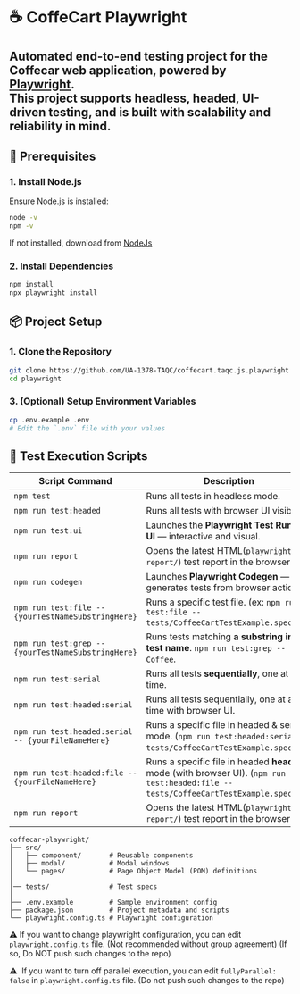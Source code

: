 # ☕ CoffeCart Playwright
**Automated end-to-end testing project for the Coffecar web application, powered by [Playwright](https://playwright.dev/).**  
This project supports headless, headed, UI-driven testing, and is built with scalability and reliability in mind.
---

## 🚀 Prerequisites
### 1. Install Node.js
Ensure Node.js is installed:

```bash
node -v
npm -v
````
If not installed, download from [NodeJs](https://nodejs.org/)

### 2. Install Dependencies
```bash
npm install
npx playwright install
````

## 📦 Project Setup
### 1. Clone the Repository
```bash
git clone https://github.com/UA-1378-TAQC/coffecart.taqc.js.playwright
cd playwright
````

### 3. (Optional) Setup Environment Variables
```bash
cp .env.example .env
# Edit the `.env` file with your values
````

## 🧪 Test Execution Scripts
| Script Command                                     | Description                                                                                                                            |
|----------------------------------------------------|----------------------------------------------------------------------------------------------------------------------------------------|
| `npm test`                                         | Runs all tests in headless mode.                                                                                                       |
| `npm run test:headed`                              | Runs all tests with browser UI visible.                                                                                                |
| `npm run test:ui`                                  | Launches the **Playwright Test Runner UI** — interactive and visual.                                                                   |
| `npm run report`                                   | Opens the latest HTML(`playwright-report/`) test report in the browser.                                                                |
| `npm run codegen`                                  | Launches **Playwright Codegen** — generates tests from browser actions.                                                                |
| `npm run test:file -- {yourTestNameSubstringHere}` | Runs a specific test file. (ex: `npm run test:file -- tests/CoffeeCartTestExample.spec.ts`).                                           |
| `npm run test:grep -- {yourTestNameSubstringHere}` | Runs tests matching **a substring in the test name**. `npm run test:grep -- Coffee`.                                              |
| `npm run test:serial`                              | Runs all tests **sequentially**, one at a time.                                                                                        |
| `npm run test:headed:serial`                       | Runs all tests sequentially, one at a time with browser UI.                                                                            |
| `npm run test:headed:serial -- {yourFileNameHere}` | Runs a specific file in headed & serial mode. (`npm run test:headed:serial -- tests/CoffeeCartTestExample.spec.ts`)                    |
| `npm run test:headed:file -- {yourFileNameHere}`   | Runs a specific file in headed **headed** mode (with browser UI).  (`npm run test:headed:file -- tests/CoffeeCartTestExample.spec.ts`) |
| `npm run report`                                   | Opens the latest HTML(`playwright-report/`) test report in the browser.                                                                |

```
coffecar-playwright/
├── src/
│   ├── component/       # Reusable components
│   ├── modal/           # Modal windows
│   └── pages/           # Page Object Model (POM) definitions
│
│── tests/               # Test specs
│
├── .env.example         # Sample environment config
├── package.json         # Project metadata and scripts
└── playwright.config.ts # Playwright configuration
```
⚠️ If you want to change playwright configuration, you can edit `playwright.config.ts` file. (Not recommended without group agreement) (If so, Do NOT push such changes to the repo)

⚠ ️ If you want to turn off parallel execution, you can edit `fullyParallel: false` in `playwright.config.ts` file. (Do not push such changes to the repo)